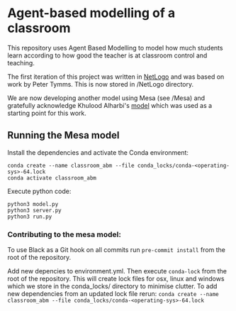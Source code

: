# Agent-based modelling of a classroom

This repository uses Agent Based Modelling to model how much students learn according to how good the teacher is at classroom control and teaching.

The first iteration of this project was written in [NetLogo](https://ccl.northwestern.edu/netlogo/index.shtml) and was based on work by Peter Tymms. This is now stored in /NetLogo directory.

We are now developing another model using Mesa (see /Mesa) and gratefully acknowledge Khulood Alharbi's [model](https://github.com/kuloody/ABM) which was used as a starting point for this work.

## Running the Mesa model

Install the dependencies and activate the Conda environment:

```
conda create --name classroom_abm --file conda_locks/conda-<operating-sys>-64.lock
conda activate classroom_abm
```

Execute python code:

```
python3 model.py
python3 server.py
python3 run.py
```

### Contributing to the mesa model:

To use Black as a Git hook on all commits run `pre-commit install` from the root of the repository. 

Add new depencies to environment.yml. Then execute `conda-lock` from the root of the repository. This will create lock files for osx, linux and windows which we store in the conda\_locks/ directory to minimise clutter. To add new dependencies from an updated lock file rerun: `conda create --name classroom_abm --file conda_locks/conda-<operating-sys>-64.lock`

